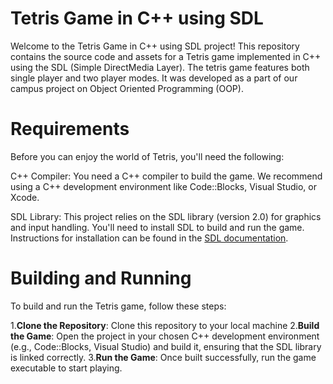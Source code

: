 # Tetris Game in C++ using SDL
Welcome to the Tetris Game in C++ using SDL project! This repository contains the source code 
and assets for a Tetris game implemented in C++ using the SDL (Simple DirectMedia Layer). The 
tetris game features both single player and two player modes. It was developed as a part of our
campus project on Object Oriented Programming (OOP).

# Requirements
Before you can enjoy the world of Tetris, you'll need the following:

C++ Compiler: You need a C++ compiler to build the game. We recommend using a C++ development environment like Code::Blocks, Visual Studio, or Xcode.

SDL Library: This project relies on the SDL library (version 2.0) for graphics and input handling. You'll need to install SDL to build and run the game. Instructions for installation can be found in the 
[SDL documentation](https://wiki.libsdl.org/SDL2/Installation).

# Building and Running
To build and run the Tetris game, follow these steps:

1.**Clone the Repository**: Clone this repository to your local machine
2.**Build the Game**: Open the project in your chosen C++ development environment (e.g., Code::Blocks, Visual Studio) and build it, ensuring that the SDL library is linked correctly.
3.**Run the Game**: Once built successfully, run the game executable to start playing.
